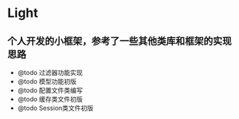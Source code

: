 # Light

## 个人开发的小框架，参考了一些其他类库和框架的实现思路

* @todo 过滤器功能实现
* @todo 模型功能初版
* @todo 配置文件类编写
* @todo 缓存类文件初版
* @todo Session类文件初版
